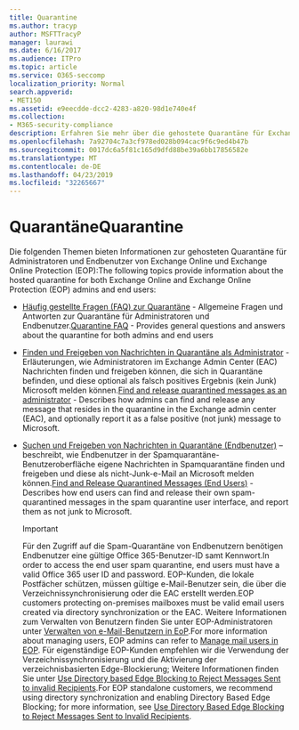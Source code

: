 ```yaml
---
title: Quarantine
ms.author: tracyp
author: MSFTTracyP
manager: laurawi
ms.date: 6/16/2017
ms.audience: ITPro
ms.topic: article
ms.service: O365-seccomp
localization_priority: Normal
search.appverid:
- MET150
ms.assetid: e9eecdde-dcc2-4283-a820-98d1e740e4f
ms.collection:
- M365-security-compliance
description: Erfahren Sie mehr über die gehostete Quarantäne für Exchange Online und Exchange Online Protection.
ms.openlocfilehash: 7a92704c7a3cf978ed028b094cac9f6c9ed4b47b
ms.sourcegitcommit: 0017dc6a5f81c165d9dfd88be39a6bb17856582e
ms.translationtype: MT
ms.contentlocale: de-DE
ms.lasthandoff: 04/23/2019
ms.locfileid: "32265667"
---
```

# <a name="quarantine"></a><span data-ttu-id="5eb96-103">Quarantäne</span><span class="sxs-lookup"><span data-stu-id="5eb96-103">Quarantine</span></span>

<span data-ttu-id="5eb96-104">Die folgenden Themen bieten Informationen zur gehosteten Quarantäne für Administratoren und Endbenutzer von Exchange Online und Exchange Online Protection (EOP):</span><span class="sxs-lookup"><span data-stu-id="5eb96-104">The following topics provide information about the hosted quarantine for both Exchange Online and Exchange Online Protection (EOP) admins and end users:</span></span>
  
- <span data-ttu-id="5eb96-105">[Häufig gestellte Fragen (FAQ) zur Quarantäne](quarantine-faq.md) - Allgemeine Fragen und Antworten zur Quarantäne für Administratoren und Endbenutzer.</span><span class="sxs-lookup"><span data-stu-id="5eb96-105">[Quarantine FAQ](quarantine-faq.md) - Provides general questions and answers about the quarantine for both admins and end users</span></span> 
    
- <span data-ttu-id="5eb96-106">[Finden und Freigeben von Nachrichten in Quarantäne als Administrator](find-and-release-quarantined-messages-as-an-administrator.md) - Erläuterungen, wie Administratoren im Exchange Admin Center (EAC) Nachrichten finden und freigeben können, die sich in Quarantäne befinden, und diese optional als falsch positives Ergebnis (kein Junk) Microsoft melden können.</span><span class="sxs-lookup"><span data-stu-id="5eb96-106">[Find and release quarantined messages as an administrator](find-and-release-quarantined-messages-as-an-administrator.md) - Describes how admins can find and release any message that resides in the quarantine in the Exchange admin center (EAC), and optionally report it as a false positive (not junk) message to Microsoft.</span></span> 
    
- <span data-ttu-id="5eb96-107">[Suchen und Freigeben von Nachrichten in Quarantäne (Endbenutzer)](http://technet.microsoft.com/library/e439b560-827a-4807-abd3-6b861c1ff786.aspx) – beschreibt, wie Endbenutzer in der Spamquarantäne-Benutzeroberfläche eigene Nachrichten in Spamquarantäne finden und freigeben und diese als nicht-Junk-e-Mail an Microsoft melden können.</span><span class="sxs-lookup"><span data-stu-id="5eb96-107">[Find and Release Quarantined Messages (End Users)](http://technet.microsoft.com/library/e439b560-827a-4807-abd3-6b861c1ff786.aspx) - Describes how end users can find and release their own spam-quarantined messages in the spam quarantine user interface, and report them as not junk to Microsoft.</span></span> 
    
    > [!IMPORTANT]
    > <span data-ttu-id="5eb96-108">Für den Zugriff auf die Spam-Quarantäne von Endbenutzern benötigen Endbenutzer eine gültige Office 365-Benutzer-ID samt Kennwort.</span><span class="sxs-lookup"><span data-stu-id="5eb96-108">In order to access the end user spam quarantine, end users must have a valid Office 365 user ID and password.</span></span> <span data-ttu-id="5eb96-109">EOP-Kunden, die lokale Postfächer schützen, müssen gültige e-Mail-Benutzer sein, die über die Verzeichnissynchronisierung oder die EAC erstellt werden.</span><span class="sxs-lookup"><span data-stu-id="5eb96-109">EOP customers protecting on-premises mailboxes must be valid email users created via directory synchronization or the EAC.</span></span> <span data-ttu-id="5eb96-110">Weitere Informationen zum Verwalten von Benutzern finden Sie unter EOP-Administratoren unter [Verwalten von e-Mail-Benutzern in EoP](eop/manage-mail-users-in-eop.md).</span><span class="sxs-lookup"><span data-stu-id="5eb96-110">For more information about managing users, EOP admins can refer to [Manage mail users in EOP](eop/manage-mail-users-in-eop.md).</span></span> <span data-ttu-id="5eb96-111">Für eigenständige EOP-Kunden empfehlen wir die Verwendung der Verzeichnissynchronisierung und die Aktivierung der verzeichnisbasierten Edge-Blockierung; Weitere Informationen finden Sie unter [Use Directory based Edge Blocking to Reject Messages Sent to invalid Recipients](http://technet.microsoft.com/library/ca7b7416-92ed-40ad-abdb-695be46ea2e4.aspx).</span><span class="sxs-lookup"><span data-stu-id="5eb96-111">For EOP standalone customers, we recommend using directory synchronization and enabling Directory Based Edge Blocking; for more information, see [Use Directory Based Edge Blocking to Reject Messages Sent to Invalid Recipients](http://technet.microsoft.com/library/ca7b7416-92ed-40ad-abdb-695be46ea2e4.aspx).</span></span> 
  
    

